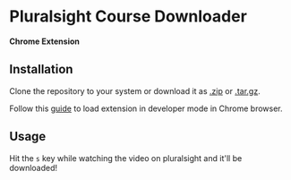 # Pluralsight Course Downloader

**Chrome Extension**

## Installation

Clone the repository to your system or download it as [.zip](/zipball/master) or [.tar.gz](/tarball/master).

Follow this [guide](https://developer.chrome.com/extensions/getstarted#unpacked) to load extension in developer mode in Chrome browser.

## Usage

Hit the `s` key while watching the video on pluralsight and it'll be downloaded!